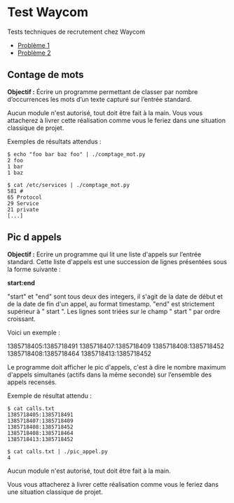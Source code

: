 # Test Waycom

Tests techniques de recrutement chez Waycom 

 - [Problème 1](#Contage-de-mots)
 - [Problème 2](#Pic-d-appels)


## Contage de mots

**Objectif :** Écrire un programme permettant de classer par nombre d’occurrences les
mots d’un texte capturé sur l’entrée standard.

Aucun module n'est autorisé, tout doit être fait à la main.
Vous vous attacherez à livrer cette réalisation comme vous le feriez dans une situation
classique de projet.

Exemples de résultats attendus :

```shell script
$ echo "foo bar baz foo" | ./comptage_mot.py
2 foo
1 bar
1 baz
```

```shell script
$ cat /etc/services | ./comptage_mot.py
581 #
65 Protocol
29 Service
21 private
[...]
```

## Pic d appels

**Objectif :** Ecrire un programme qui lit une liste d'appels sur l’entrée standard. Cette liste
d'appels est une succession de lignes présentées sous la forme suivante :

**start:end**

"start" et "end" sont tous deux des integers, il s'agit de la date de début et de la date de
fin d'un appel, au format timestamp. "end" est strictement supérieur à " start ". Les lignes
sont triées sur le champ " start " par ordre croissant.

Voici un exemple :

1385718405:1385718491
1385718407:1385718409
1385718408:1385718452
1385718408:1385718464
1385718413:1385718452

Le programme doit afficher le pic d'appels, c'est à dire le nombre maximum d'appels
simultanés (actifs dans la même seconde) sur l’ensemble des appels recensés.

Exemple de résultat attendu :
```shell script
$ cat calls.txt
1385718405:1385718491
1385718407:1385718409
1385718408:1385718452
1385718408:1385718464
1385718413:1385718452
```

```shell script
$ cat calls.txt | ./pic_appel.py
4
```

Aucun module n'est autorisé, tout doit être fait à la main.

Vous vous attacherez à livrer cette réalisation comme vous le feriez dans une situation
classique de projet.
